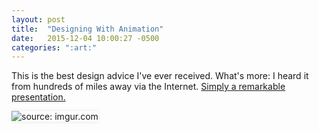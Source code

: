 ```yaml
---
layout: post
title:  "Designing With Animation"
date:   2015-12-04 10:00:27 -0500
categories: ":art:"
---
```


<p>This is the best design advice I've ever received. What's more: I heard it from hundreds of miles away via the Internet. <a href="https://www.youtube.com/embed/TMe0WnkF1Lc">Simply a remarkable presentation.</a></p>

<img  style="box-shadow: 0 0 5px rgba(0, 0, 0, .1);" src="http://i.imgur.com/WoNWkla.png" title="source: imgur.com" />
